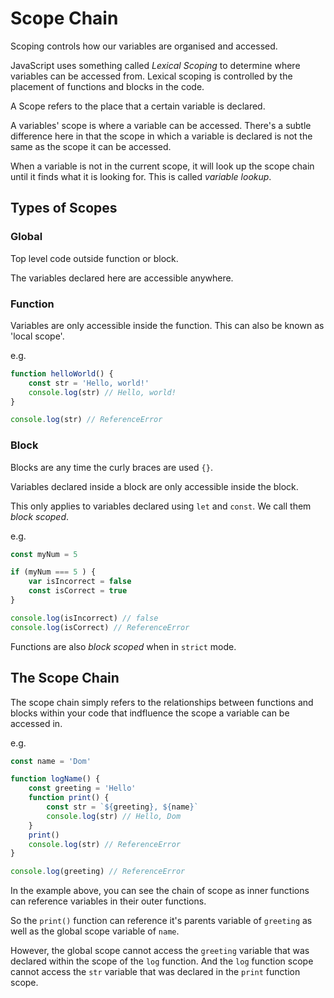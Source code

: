 # Scope Chain

Scoping controls how our variables are organised and accessed. 

JavaScript uses something called *Lexical Scoping* to determine where variables can be accessed from. Lexical scoping is controlled by the placement of functions and blocks in the code.

A Scope refers to the place that a certain variable is declared.

A variables' scope is where a variable can be accessed. There's a subtle difference here in that the scope in which a variable is declared is not the same as the scope it can be accessed. 

When a variable is not in the current scope, it will look up the scope chain until it finds what it is looking for. This is called *variable lookup*.

## Types of Scopes

### Global

Top level code outside function or block. 

The variables declared here are accessible anywhere.

### Function

Variables are only accessible inside the function. This can also be known as 'local scope'.

e.g.

```javascript
function helloWorld() {
    const str = 'Hello, world!'
    console.log(str) // Hello, world!
}

console.log(str) // ReferenceError
```

### Block

Blocks are any time the curly braces are used `{}`. 

Variables declared inside a block are only accessible inside the block.

This only applies to variables declared using `let` and `const`. We call them *block scoped*.

e.g.

```javascript
const myNum = 5

if (myNum === 5 ) {
    var isIncorrect = false
    const isCorrect = true
}

console.log(isIncorrect) // false
console.log(isCorrect) // ReferenceError
```

Functions are also *block scoped* when in `strict` mode.

## The Scope Chain

The scope chain simply refers to the relationships between functions and blocks within your code that indfluence the scope a variable can be accessed in. 

e.g.

```javascript
const name = 'Dom'

function logName() {
    const greeting = 'Hello'
    function print() {
        const str = `${greeting}, ${name}`
        console.log(str) // Hello, Dom
    }
    print()
    console.log(str) // ReferenceError
}

console.log(greeting) // ReferenceError
```
In the example above, you can see the chain of scope as inner functions can reference variables in their outer functions. 

So the `print()` function can reference it's parents variable of `greeting` as well as the global scope variable of `name`.

However, the global scope cannot access the `greeting` variable that was declared within the scope of the `log` function. And the `log` function scope cannot access the `str` variable that was declared in the `print` function scope.

